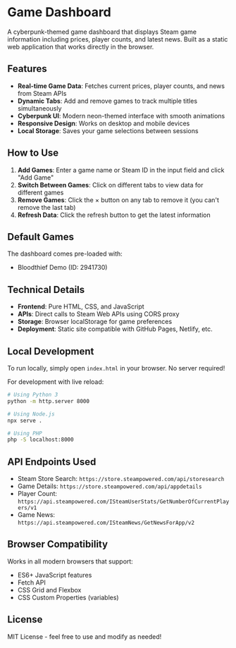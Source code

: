 # Game Dashboard

A cyberpunk-themed game dashboard that displays Steam game information including prices, player counts, and latest news. Built as a static web application that works directly in the browser.

## Features

- **Real-time Game Data**: Fetches current prices, player counts, and news from Steam APIs
- **Dynamic Tabs**: Add and remove games to track multiple titles simultaneously
- **Cyberpunk UI**: Modern neon-themed interface with smooth animations
- **Responsive Design**: Works on desktop and mobile devices
- **Local Storage**: Saves your game selections between sessions

## How to Use

1. **Add Games**: Enter a game name or Steam ID in the input field and click "Add Game"
2. **Switch Between Games**: Click on different tabs to view data for different games
3. **Remove Games**: Click the × button on any tab to remove it (you can't remove the last tab)
4. **Refresh Data**: Click the refresh button to get the latest information

## Default Games

The dashboard comes pre-loaded with:

- Bloodthief Demo (ID: 2941730)

## Technical Details

- **Frontend**: Pure HTML, CSS, and JavaScript
- **APIs**: Direct calls to Steam Web APIs using CORS proxy
- **Storage**: Browser localStorage for game preferences
- **Deployment**: Static site compatible with GitHub Pages, Netlify, etc.

## Local Development

To run locally, simply open `index.html` in your browser. No server required!

For development with live reload:

```bash
# Using Python 3
python -m http.server 8000

# Using Node.js
npx serve .

# Using PHP
php -S localhost:8000
```

## API Endpoints Used

- Steam Store Search: `https://store.steampowered.com/api/storesearch`
- Game Details: `https://store.steampowered.com/api/appdetails`
- Player Count: `https://api.steampowered.com/ISteamUserStats/GetNumberOfCurrentPlayers/v1`
- Game News: `https://api.steampowered.com/ISteamNews/GetNewsForApp/v2`

## Browser Compatibility

Works in all modern browsers that support:

- ES6+ JavaScript features
- Fetch API
- CSS Grid and Flexbox
- CSS Custom Properties (variables)

## License

MIT License - feel free to use and modify as needed!
